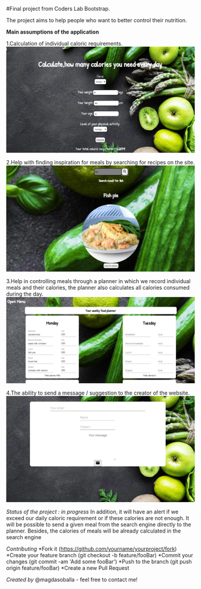 #Final project from Coders Lab Bootstrap.

The project aims to help people who want to better control their nutrition.


**Main assumptions of the application**

1.Calculation of individual caloric requirements.
![Calculator](https://github.com/magdasoballa/Final-project/blob/master/src/styles/resources/app%20images/calculator.png)

2.Help with finding inspiration for meals by searching for recipes on the site.
![Recipes](https://github.com/magdasoballa/Final-project/blob/master/src/styles/resources/app%20images/recipes.png)

3.Help in controlling meals through a planner in which we record individual meals and their calories, 
the planner also calculates all calories consumed during the day.
![Recipes](https://github.com/magdasoballa/Final-project/blob/master/src/styles/resources/app%20images/planer.png)

4.The ability to send a message / suggestion to the creator of the website.
![Recipes](https://github.com/magdasoballa/Final-project/blob/master/src/styles/resources/app%20images/contact.png)


*Status of the project : in progress*
In addition, it will have an alert if we exceed our daily caloric requirement or if these calories are not enough. 
It will be possible to send a given meal from the search engine directly to the planner. 
Besides, the calories of meals will be already calculated in the search engine

*Contributing*
*Fork it (https://github.com/yourname/yourproject/fork)
*Create your feature branch (git checkout -b feature/fooBar)
*Commit your changes (git commit -am 'Add some fooBar')
*Push to the branch (git push origin feature/fooBar)
*Create a new Pull Request

*Created by* @magdasoballa - feel free to contact me!

